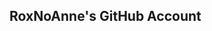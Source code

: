 <head>
<link rel="stylesheet" href="https://cdnjs.cloudflare.com/ajax/libs/font-awesome/6.1.1/css/all.min.css">
</head>

<i class="fa fa-github"></i> <h2> RoxNoAnne's GitHub Account </h2>

<!--
**R0X0RE0/R0X0RE0** is a ✨ _special_ ✨ repository because its `README.md` (this file) appears on your GitHub profile.

Here are some ideas to get you started:

- 🔭 I’m currently working on ...
- 🌱 I’m currently learning ...
- 👯 I’m looking to collaborate on ...
- 🤔 I’m looking for help with ...
- 💬 Ask me about ...
- 📫 How to reach me: ...
- 😄 Pronouns: ...
- ⚡ Fun fact: ...
-->
